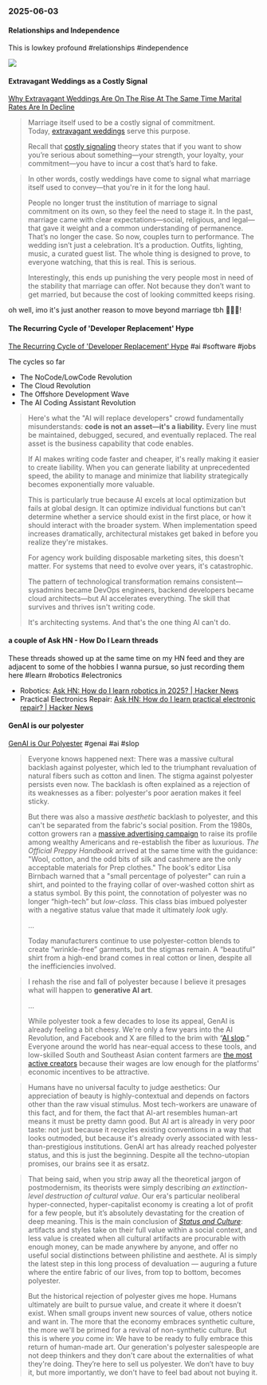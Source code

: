 ### 2025-06-03
#### Relationships and Independence
This is lowkey profound #relationships #independence

![](https://x.com/AmandaAskell/status/1929283353875980792)

#### Extravagant Weddings as a Costly Signal
[Why Extravagant Weddings Are On The Rise At The Same Time Marital Rates Are In Decline](https://www.robkhenderson.com/p/why-extravagant-weddings-are-on-the)

> Marriage itself used to be a costly signal of commitment. Today, [extravagant weddings](https://www.usatoday.com/story/opinion/voices/2023/06/20/wedding-budget-costs-expensive-expectations/70314812007/) serve this purpose.
> 
> Recall that [costly signaling](https://www.robkhenderson.com/p/theres-nothing-wrong-with-signaling) theory states that if you want to show you’re serious about something—your strength, your loyalty, your commitment—you have to incur a cost that’s hard to fake.

> In other words, costly weddings have come to signal what marriage itself used to convey—that you're in it for the long haul.
> 
> People no longer trust the institution of marriage to signal commitment on its own, so they feel the need to stage it. In the past, marriage came with clear expectations—social, religious, and legal—that gave it weight and a common understanding of permanence. That’s no longer the case. So now, couples turn to performance. The wedding isn’t just a celebration. It’s a production. Outfits, lighting, music, a curated guest list. The whole thing is designed to prove, to everyone watching, that this is real. This is serious.
> 
> Interestingly, this ends up punishing the very people most in need of the stability that marriage can offer. Not because they don’t want to get married, but because the cost of looking committed keeps rising.

oh well, imo it's just another reason to move beyond marriage tbh 🤷🏽‍♂️!

#### The Recurring Cycle of 'Developer Replacement' Hype
[The Recurring Cycle of 'Developer Replacement' Hype](https://alonso.network/the-recurring-cycle-of-developer-replacement-hype/) #ai #software #jobs 

The cycles so far

- The NoCode/LowCode Revolution
- The Cloud Revolution
- The Offshore Development Wave
- The AI Coding Assistant Revolution

> Here's what the "AI will replace developers" crowd fundamentally misunderstands: **code is not an asset—it's a liability.** Every line must be maintained, debugged, secured, and eventually replaced. The real asset is the business capability that code enables.
> 
> If AI makes writing code faster and cheaper, it's really making it easier to create liability. When you can generate liability at unprecedented speed, the ability to manage and minimize that liability strategically becomes exponentially more valuable.
> 
> This is particularly true because AI excels at local optimization but fails at global design. It can optimize individual functions but can't determine whether a service should exist in the first place, or how it should interact with the broader system. When implementation speed increases dramatically, architectural mistakes get baked in before you realize they're mistakes.
> 
> For agency work building disposable marketing sites, this doesn't matter. For systems that need to evolve over years, it's catastrophic.
> 
> The pattern of technological transformation remains consistent—sysadmins became DevOps engineers, backend developers became cloud architects—but AI accelerates everything. The skill that survives and thrives isn't writing code.
> 
> It's architecting systems. And that's the one thing AI can't do.

#### a couple of Ask HN - How Do I Learn threads
These threads showed up at the same time on my HN feed and they are adjacent to some of the hobbies I wanna pursue, so just recording them here #learn #robotics #electronics

* Robotics: [Ask HN: How do I learn robotics in 2025? \| Hacker News](https://news.ycombinator.com/item?id=44158353)
* Practical Electronics Repair: [Ask HN: How do I learn practical electronic repair? \| Hacker News](https://news.ycombinator.com/item?id=44142224)

#### GenAI is our polyester
[GenAI is Our Polyester](https://culture.ghost.io/genai-is-our-polyester/) #genai  #ai #slop 

> Everyone knows happened next: There was a massive cultural backlash against polyester, which led to the triumphant revaluation of natural fibers such as cotton and linen. The stigma against polyester persists even now. The backlash is often explained as a rejection of its weaknesses as a fiber: polyester's poor aeration makes it feel sticky.
>
> But there was also a massive _aesthetic_ backlash to polyester, and this can't be separated from the fabric's social position. From the 1980s, cotton growers ran a [massive advertising campaign](https://www.nytimes.com/1981/12/15/business/advertising-new-look-in-cotton-campaign.html?ref=culture.ghost.io) to raise its profile among wealthy Americans and re-establish the fiber as luxurious. _The Official Preppy Handbook_ arrived at the same time with the guidance: "Wool, cotton, and the odd bits of silk and cashmere are the only acceptable materials for Prep clothes." The book's editor Lisa Birnbach warned that a "small percentage of polyester" can ruin a shirt, and pointed to the fraying collar of over-washed cotton shirt as a status symbol. By this point, the connotation of polyester was no longer “high-tech” but _low-class_. This class bias imbued polyester with a negative status value that made it ultimately _look_ ugly.
> 
> …
> 
> Today manufacturers continue to use polyester-cotton blends to create “wrinkle-free” garments, but the stigmas remain. A “beautiful” shirt from a high-end brand comes in real cotton or linen, despite all the inefficiencies involved.

> I rehash the rise and fall of polyester because I believe it presages what will happen to **generative AI art**.
> 
> …
> 
> While polyester took a few decades to lose its appeal, GenAI is already feeling a bit cheesy. We're only a few years into the AI Revolution, and Facebook and X are filled to the brim with “[AI slop](https://www.garbageday.email/p/meta-has-a-cool-new-slop-feed?ref=culture.ghost.io).” Everyone around the world has near-equal access to these tools, and low-skilled South and Southeast Asian content farmers are [the most active creators](https://www.404media.co/where-facebooks-ai-slop-comes-from/?ref=culture.ghost.io) because their wages are low enough for the platforms' economic incentives to be attractive.

> Humans have no universal faculty to judge aesthetics: Our appreciation of beauty is highly-contextual and depends on factors other than the raw visual stimulus. Most tech-workers are unaware of this fact, and for them, the fact that AI-art resembles human-art means it must be pretty damn good. But AI art is already in very poor taste: not just because it recycles existing conventions in a way that looks outmoded, but because it's already overly associated with less-than-prestigious institutions. GenAI art has already reached polyester status, and this is just the beginning. Despite all the techno-utopian promises, our brains see it as ersatz.

> That being said, when you strip away all the theoretical jargon of postmodernism, its theorists were simply describing _an extinction-level destruction of cultural value_. Our era's particular neoliberal hyper-connected, hyper-capitalist economy is creating a lot of profit for a few people, but it’s absolutely devastating for the creation of deep meaning. This is the main conclusion of [_Status and Culture_](https://www.penguinrandomhouse.com/books/659558/status-and-culture-by-w-david-marx/?ref=culture.ghost.io): artifacts and styles take on their full value within a social context, and less value is created when all cultural artifacts are procurable with enough money, can be made anywhere by anyone, and offer no useful social distinctions between philistine and aesthete. AI is simply the latest step in this long process of devaluation — auguring a future where the entire fabric of our lives, from top to bottom, becomes polyester.
> 
> But the historical rejection of polyester gives me hope. Humans ultimately are built to pursue value, and create it where it doesn’t exist. When small groups invent new sources of value, others notice and want in. The more that the economy embraces synthetic culture, the more we'll be primed for a revival of non-synthetic culture. But this is where _you_ come in: We have to be ready to fully embrace this return of human-made art. Our generation's polyester salespeople are not deep thinkers and they don't care about the externalities of what they're doing. They’re here to sell us polyester. We don’t have to buy it, but more importantly, we don't have to feel bad about not buying it.